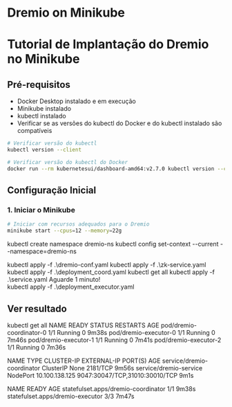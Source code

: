 ﻿# Dremio on Minikube

# Tutorial de Implantação do Dremio no Minikube

## Pré-requisitos
- Docker Desktop instalado e em execução
- Minikube instalado
- kubectl instalado
- Verificar se as versões do kubectl do Docker e do kubectl instalado são compatíveis
```bash
# Verificar versão do kubectl
kubectl version --client

# Verificar versão do kubectl do Docker
docker run --rm kubernetesui/dashboard-amd64:v2.7.0 kubectl version --client
```

## Configuração Inicial

### 1. Iniciar o Minikube
```bash
# Iniciar com recursos adequados para o Dremio
minikube start --cpus=12 --memory=22g
```
  kubectl create namespace dremio-ns
  kubectl config set-context --current --namespace=dremio-ns
  
  
  kubectl apply -f .\dremio-conf.yaml
  kubectl apply -f .\zk-service.yaml
  kubectl apply -f .\deployment_coord.yaml
  kubectl get all
  kubectl apply -f .\service.yaml
  Aguarde 1 minuto!  
  kubectl apply -f .\deployment_executor.yaml
  
## Ver resultado  
  kubectl get all
NAME                       READY   STATUS    RESTARTS   AGE
pod/dremio-coordinator-0   1/1     Running   0          9m38s
pod/dremio-executor-0      1/1     Running   0          7m46s
pod/dremio-executor-1      1/1     Running   0          7m41s
pod/dremio-executor-2      1/1     Running   0          7m36s

NAME                         TYPE        CLUSTER-IP       EXTERNAL-IP   PORT(S)                          AGE
service/dremio-coordinator   ClusterIP   None             <none>        2181/TCP                         9m56s
service/dremio-service       NodePort    10.100.138.125   <none>        9047:30047/TCP,31010:30010/TCP   9m1s

NAME                                  READY   AGE
statefulset.apps/dremio-coordinator   1/1     9m38s
statefulset.apps/dremio-executor      3/3     7m47s

